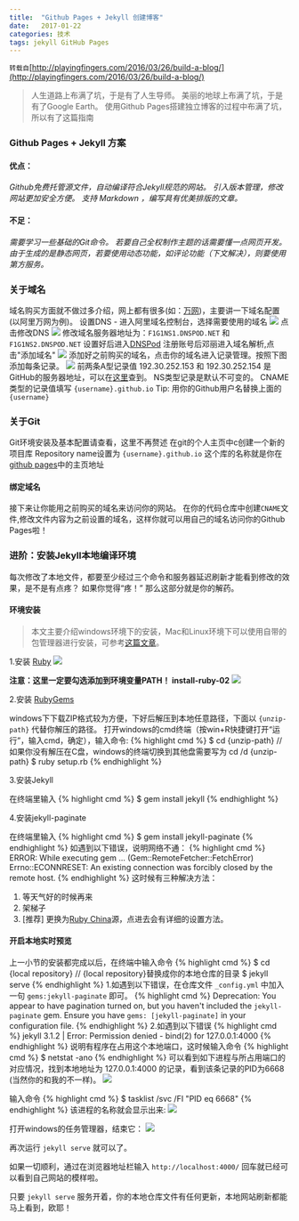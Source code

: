 ```yaml
---
title:  "Github Pages + Jekyll 创建博客"
date:   2017-01-22
categories: 技术
tags: jekyll GitHub Pages
---
```

`转载自`[http://playingfingers.com/2016/03/26/build-a-blog/](http://playingfingers.com/2016/03/26/build-a-blog/)

>人生道路上布满了坑，于是有了人生导师。
美丽的地球上布满了坑，于是有了Google Earth。
使用Github Pages搭建独立博客的过程中布满了坑，所以有了这篇指南


### Github Pages + Jekyll 方案  

#### 优点：
_Github免费托管源文件，自动编译符合Jekyll规范的网站。
引入版本管理，修改网站更加安全方便。
支持 Markdown ，编写具有优美排版的文章。_  

#### 不足：
_需要学习一些基础的Git命令。
若要自己全权制作主题的话需要懂一点网页开发。
由于生成的是静态网页，若要使用动态功能，如评论功能（下文解决），则要使用第方服务。_

### 关于域名
域名购买方面就不做过多介绍，网上都有很多(如：[万网](https://wanwang.aliyun.com))，主要讲一下域名配置(以阿里万网为例)。
设置DNS - 进入阿里域名控制台，选择需要使用的域名
![](/assets/img/2017-01-22-build-a-blog-with-jekyll/1.png)
点击修改DNS
![](/assets/img/2017-01-22-build-a-blog-with-jekyll/2.png)
修改域名服务器地址为：`F1G1NS1.DNSPOD.NET` 和 `F1G1NS2.DNSPOD.NET`
设置好后进入[DNSPod](http://www.dnspod.cn)
注册账号后邓丽进入域名解析,点击"添加域名"
![](/assets/img/2017-01-22-build-a-blog-with-jekyll/3.png)
添加好之前购买的域名，点击你的域名进入记录管理。按照下图添加每条记录。
![](/assets/img/2017-01-22-build-a-blog-with-jekyll/4.png)
前两条A型记录值 192.30.252.153 和 192.30.252.154 是GitHub的服务器地址，可以在[这里](https://help.github.com/articles/troubleshooting-custom-domains/#dns-configuration-errors)查到。
NS类型记录是默认不可变的。
CNAME类型的记录值填写 `{username}.github.io`
Tip: 用你的Github用户名替换上面的 `{username}`

### 关于Git
Git环境安装及基本配置请查看，这里不再赘述
在git的个人主页中c创建一个新的项目库 Repository name设置为 `{username}.github.io`
这个库的名称就是你在[github pages](https://pages.github.com/)中的主页地址

#### 绑定域名
  接下来让你能用之前购买的域名来访问你的网站。
  在你的代码仓库中创建`CNAME`文件,修改文件内容为之前设置的域名，这样你就可以用自己的域名访问你的Github Pages啦！

### 进阶：安装Jekyll本地编译环境
  每次修改了本地文件，都要至少经过三个命令和服务器延迟刷新才能看到修改的效果，是不是有点疼？
  如果你觉得“疼！” 那么这部分就是你的解药。

#### 环境安装
  >本文主要介绍windows环境下的安装，Mac和Linux环境下可以使用自带的包管理器进行安装，可参考[这篇文章](http://www.cnblogs.com/daguo/p/4097263.html)。

  1.安装 [Ruby](http://rubyinstaller.org/downloads/)
  ![](/assets/img/2017-01-22-build-a-blog-with-jekyll/5.png)

  **注意：这里一定要勾选添加到环境变量PATH！ install-ruby-02**
  ![](/assets/img/2017-01-22-build-a-blog-with-jekyll/6.png)

  2.安装 [RubyGems](https://rubygems.org/pages/download)

  windows下下载ZIP格式较为方便，下好后解压到本地任意路径，下面以 `{unzip-path}` 代替你解压的路径。 打开windows的cmd终端（按win+R快捷键打开“运行”，输入cmd，确定），输入命令:
  {% highlight cmd %}
  $ cd {unzip-path}  //如果你没有解压在C盘，windows的终端切换到其他盘需要写为 cd /d {unzip-path}
  $ ruby setup.rb
  {% endhighlight %}

  3.安装Jekyll

  在终端里输入
  {% highlight cmd %}
  $ gem install jekyll
  {% endhighlight %}

  4.安装jekyll-paginate

  在终端里输入
  {% highlight cmd %}
  $ gem install jekyll-paginate
  {% endhighlight %}
  如遇到以下错误，说明网络不通：
  {% highlight cmd %}
  ERROR:  While executing gem ... (Gem::RemoteFetcher::FetchError)
  Errno::ECONNRESET: An existing connection was forcibly closed by the remote host.
  {% endhighlight %}
  这时候有三种解决方法：

  1. 等天气好的时候再来
  2. 架梯子
  3. [推荐] 更换为[Ruby China](https://gems.ruby-china.org/)源，点进去会有详细的设置方法。  
  
#### 开启本地实时预览  
  上一小节的安装都完成以后，在终端中输入命令
  {% highlight cmd %}
  $ cd {local repository} // {local repository}替换成你的本地仓库的目录
  $ jekyll serve
  {% endhighlight %}
  1.如遇到以下错误，在仓库文件 `_config.yml` 中加入一句 `gems:jekyll-paginate` 即可。
  {% highlight cmd %}
  Deprecation: You appear to have pagination turned on, but you haven't included the `jekyll-paginate` gem. Ensure you have `gems: [jekyll-paginate]` in your configuration file.
  {% endhighlight %}
  2.如遇到以下错误
  {% highlight cmd %}
  jekyll 3.1.2 | Error:  Permission denied - bind(2) for 127.0.0.1:4000
  {% endhighlight %}
  说明有程序在占用这个本地端口，这时候输入命令
  {% highlight cmd %}
  $ netstat -ano
  {% endhighlight %}
  可以看到如下进程与所占用端口的对应情况，找到本地地址为 127.0.0.1:4000 的记录，看到该条记录的PID为6668 (当然你的和我的不一样)。
   ![](/assets/img/2017-01-22-build-a-blog-with-jekyll/7.png)

  输入命令
  {% highlight cmd %}
  $ tasklist /svc /FI "PID eq 6668"
  {% endhighlight %}
  该进程的名称就会显示出来:
  ![](/assets/img/2017-01-22-build-a-blog-with-jekyll/8.png)

  打开windows的任务管理器，结束它：
  ![](/assets/img/2017-01-22-build-a-blog-with-jekyll/9.png)

  再次运行 `jekyll serve` 就可以了。

  如果一切顺利，通过在浏览器地址栏输入 `http://localhost:4000/` 回车就已经可以看到自己网站的模样啦。

  只要 `jekyll serve` 服务开着，你的本地仓库文件有任何更新，本地网站刷新都能马上看到，欧耶！










